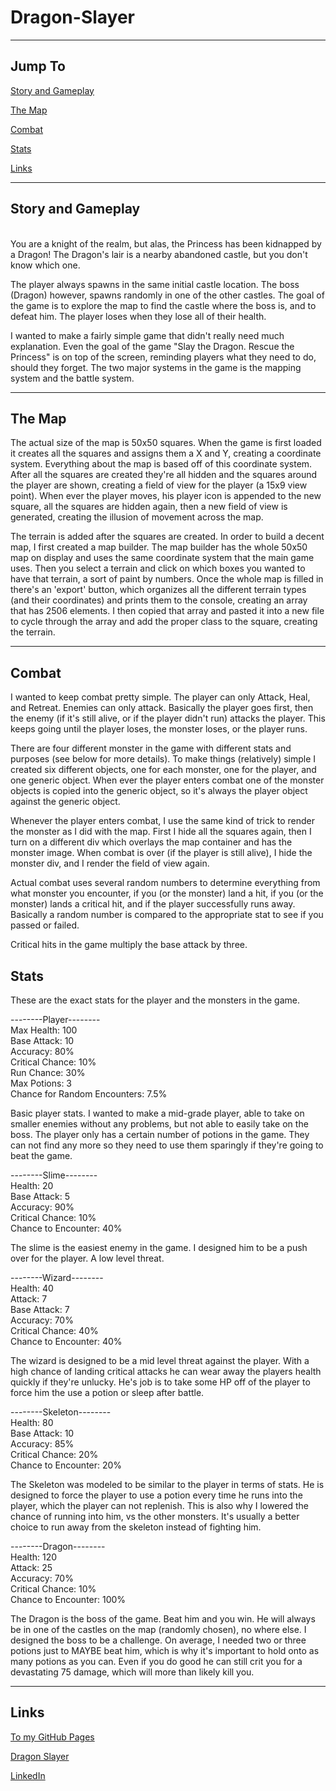 # Dragon-Slayer
<hr>
<h2>Jump To</h2>

<p><a href="#storyAndGamplay">Story and Gameplay</a></p>
<p><a href="#theMap">The Map</a></p>
<p><a href="#combat">Combat</a></p>
<p><a href="#stats">Stats</a></p>
<p><a href="#links">Links</a></p>

<hr>
<h2 id="storyAndGameplay">Story and Gameplay</h2>
<br>
You are a knight of the realm, but alas, the Princess has been kidnapped by a Dragon!  The Dragon's lair is a nearby abandoned castle, but you don't know which one.

The player always spawns in the same initial castle location.  The boss (Dragon) however, spawns randomly in one of the other castles.  The goal of the game is to explore the map to find the castle where the boss is, and to defeat him.  The player loses when they lose all of their health.

I wanted to make a fairly simple game that didn't really need much explanation.  Even the goal of the game "Slay the Dragon. Rescue the Princess" is on top of the screen, reminding players what they need to do, should they forget.  The two major systems in the game is the mapping system and the battle system.

<hr>
<h2 id="theMap">The Map</h2>

The actual size of the map is 50x50 squares.  When the game is first loaded it creates all the squares and assigns them a X and Y, creating a coordinate system.  Everything about the map is based off of this coordinate system.  After all the squares are created they're all hidden and the squares around the player are shown, creating a field of view for the player (a 15x9 view point).  When ever the player moves, his player icon is appended to the new square, all the squares are hidden again, then a new field of view is generated, creating the illusion of movement across the map.

The terrain is added after the squares are created.  In order to build a decent map, I first created a map builder.  The map builder has the whole 50x50 map on display and uses the same coordinate system that the main game uses.  Then you select a terrain and click on which boxes you wanted to have that terrain, a sort of paint by numbers.  Once the whole map is filled in there's an 'export' button, which organizes all the different terrain types (and their coordinates) and prints them to the console, creating an array that has 2506 elements.  I then copied that array and pasted it into a new file to cycle through the array and add the proper class to the square, creating the terrain.

<hr>
<h2 id="combat">Combat</h2>

I wanted to keep combat pretty simple.  The player can only Attack, Heal, and Retreat.  Enemies can only attack.  Basically the player goes first, then the enemy (if it's still alive, or if the player didn't run) attacks the player.  This keeps going until the player loses, the monster loses, or the player runs.

There are four different monster in the game with different stats and purposes (see below for more details).  To make things (relatively) simple I created six different objects, one for each monster, one for the player, and one generic object.  When ever the player enters combat one of the monster objects is copied into the generic object, so it's always the player object against the generic object.

Whenever the player enters combat, I use the same kind of trick to render the monster as I did with the map.  First I hide all the squares again, then I turn on a different div which overlays the map container and has the monster image.  When combat is over (if the player is still alive), I hide the monster div, and I render the field of view again.

Actual combat uses several random numbers to determine everything from what monster you encounter, if you (or the monster) land a hit, if you (or the monster) lands a critical hit, and if the player successfully runs away.  Basically a random number is compared to the appropriate stat to see if you passed or failed.

Critical hits in the game multiply the base attack by three.

<h2 id="stats">Stats</h2>

These are the exact stats for the player and the monsters in the game.

--------Player--------<br>
Max Health: 100<br>
Base Attack: 10<br>
Accuracy: 80%<br>
Critical Chance: 10%<br>
Run Chance: 30%<br>
Max Potions: 3<br>
Chance for Random Encounters: 7.5%<br>

Basic player stats.  I wanted to make a mid-grade player, able to take on smaller enemies without any problems, but not able to easily take on the boss.  The player only has a certain number of potions in the game.  They can not find any more so they need to use them sparingly if they're going to beat the game.


--------Slime--------<br>
Health: 20<br>
Base Attack: 5<br>
Accuracy: 90%<br>
Critical Chance: 10%<br>
Chance to Encounter: 40%<br>

The slime is the easiest enemy in the game.  I designed him to be a push over for the player.  A low level threat.


--------Wizard--------<br>
Health: 40<br>
Attack: 7<br>
Base Attack: 7<br>
Accuracy: 70%<br>
Critical Chance: 40%<br>
Chance to Encounter: 40%<br>

The wizard is designed to be a mid level threat against the player.  With a high chance of landing critical attacks he can wear away the players health quickly if they're unlucky.  He's job is to take some HP off of the player to force him the use a potion or sleep after battle.


--------Skeleton--------<br>
Health: 80<br>
Base Attack: 10<br>
Accuracy: 85%<br>
Critical Chance: 20%<br>
Chance to Encounter: 20%<br>

The Skeleton was modeled to be similar to the player in terms of stats.  He is designed to force the player to use a potion every time he runs into the player, which the player can not replenish.  This is also why I lowered the chance of running into him, vs the other monsters.  It's usually a better choice to run away from the skeleton instead of fighting him.


--------Dragon--------<br>
Health: 120<br>
Attack: 25<br>
Accuracy: 70%<br>
Critical Chance: 10%<br>
Chance to Encounter: 100%<br>

The Dragon is the boss of the game.  Beat him and you win.  He will always be in one of the castles on the map (randomly chosen), no where else.  I designed the boss to be a challenge.  On average, I needed two or three potions just to MAYBE beat him, which is why it's important to hold onto as many potions as you can.  Even if you do good he can still crit you for a devastating 75 damage, which will more than likely kill you.

<hr>
<h2 id="links">Links</h2>

<p><a href="https://johnzxcvbnm.github.io/">To my GitHub Pages</a></p>
<p><a href="https://johnzxcvbnm.github.io/Games/DragonSlayer/index.html">Dragon Slayer</a></p>
<p><a href="https://www.linkedin.com/in/kusching/">LinkedIn</a></p>
